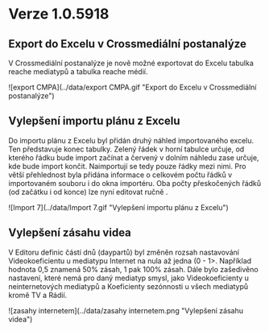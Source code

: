 ﻿# Verze 1.0.5918

## Export do Excelu v Crossmediální postanalýze
V Crossmediální postanalýze je nově možné exportovat do Excelu tabulka reache mediatypů a tabulka reache médií.

![export CMPA](../data/export CMPA.gif "Export do Excelu v Crossmediální postanalýze")

## Vylepšení importu plánu z Excelu
Do importu plánu z Excelu byl přidán druhý náhled importovaného excelu. Ten představuje konec tabulky. Zelený řádek v horní tabulce určuje, od kterého řádku bude import začínat a červený v dolním náhledu zase určuje, kde bude import končit. Naimportují se tedy pouze řádky mezi nimi. 
Pro větší přehlednost byla přidána informace o celkovém počtu řádků v importovaném souboru i do okna importéru. Oba počty přeskočených řádků (od začátku i od konce) lze nyní editovat ručně .  

![Import 7](../data/Import 7.gif "Vylepšení importu plánu z Excelu")

## Vylepšení zásahu videa
V Editoru definic částí dnů (daypartů) byl změněn rozsah nastavování Videokoeficientu u mediatypu Internet na nula až jedna (0 - 1>. Například hodnota 0,5 znamená 50% zásah, 1 pak 100% zásah. Dále bylo zašedivěno nastavení, které nemá pro daný mediatyp smysl, jako Videokoeficienty u neinternetových mediatypů a Koeficienty sezónnosti u všech mediatypů kromě TV a Rádií.

![zasahy internetem](../data/zasahy internetem.png "Vylepšení zásahu videa")
